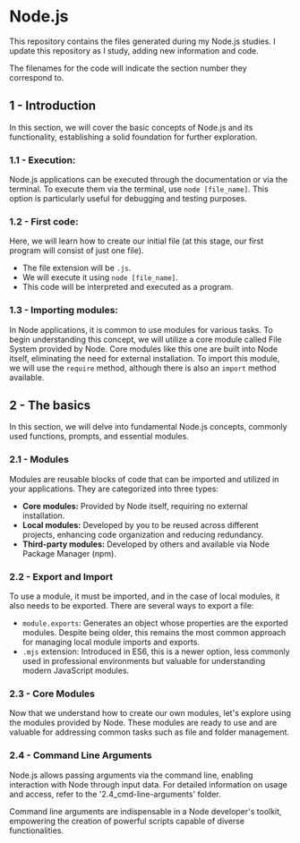 # Node.js

This repository contains the files generated during my Node.js studies. I update this repository as I study, adding new information and code.

The filenames for the code will indicate the section number they correspond to.

## 1 - Introduction

In this section, we will cover the basic concepts of Node.js and its functionality, establishing a solid foundation for further exploration.

### 1.1 - Execution:

Node.js applications can be executed through the documentation or via the terminal. To execute them via the terminal, use `node [file_name]`. This option is particularly useful for debugging and testing purposes.

### 1.2 - First code:

Here, we will learn how to create our initial file (at this stage, our first program will consist of just one file).

- The file extension will be `.js`.
- We will execute it using `node [file_name]`.
- This code will be interpreted and executed as a program.

### 1.3 - Importing modules:

In Node applications, it is common to use modules for various tasks. To begin understanding this concept, we will utilize a core module called File System provided by Node. Core modules like this one are built into Node itself, eliminating the need for external installation. To import this module, we will use the `require` method, although there is also an `import` method available.

## 2 - The basics

In this section, we will delve into fundamental Node.js concepts, commonly used functions, prompts, and essential modules.

### 2.1 - Modules

Modules are reusable blocks of code that can be imported and utilized in your applications. They are categorized into three types:

- **Core modules:** Provided by Node itself, requiring no external installation.
- **Local modules:** Developed by you to be reused across different projects, enhancing code organization and reducing redundancy.
- **Third-party modules:** Developed by others and available via Node Package Manager (npm).

### 2.2 - Export and Import

To use a module, it must be imported, and in the case of local modules, it also needs to be exported. There are several ways to export a file:

- `module.exports`: Generates an object whose properties are the exported modules. Despite being older, this remains the most common approach for managing local module imports and exports.
- `.mjs` extension: Introduced in ES6, this is a newer option, less commonly used in professional environments but valuable for understanding modern JavaScript modules.

### 2.3 - Core Modules

Now that we understand how to create our own modules, let's explore using the modules provided by Node. These modules are ready to use and are valuable for addressing common tasks such as file and folder management.

### 2.4 - Command Line Arguments

Node.js allows passing arguments via the command line, enabling interaction with Node through input data. For detailed information on usage and access, refer to the '2.4_cmd-line-arguments' folder.

Command line arguments are indispensable in a Node developer's toolkit, empowering the creation of powerful scripts capable of diverse functionalities.

